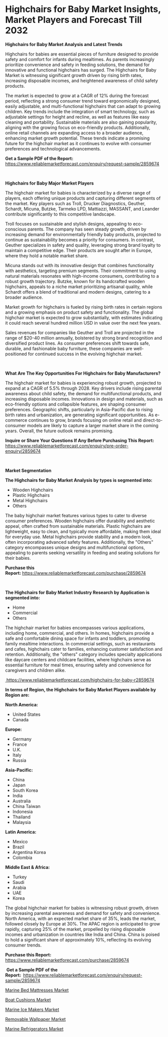 <p><h1>Highchairs for Baby Market Insights, Market Players and Forecast Till 2032</h1></p><p><strong>Highchairs for Baby Market Analysis and Latest Trends</strong></p>
<p><p>Highchairs for babies are essential pieces of furniture designed to provide safety and comfort for infants during mealtimes. As parents increasingly prioritize convenience and safety in feeding solutions, the demand for innovative and functional highchairs has surged. The Highchairs for Baby Market is witnessing significant growth driven by rising birth rates, increasing disposable incomes, and heightened awareness of child safety products.</p><p>The market is expected to grow at a CAGR of 12% during the forecast period, reflecting a strong consumer trend toward ergonomically designed, easily adjustable, and multi-functional highchairs that can adapt to growing children. Key trends include the integration of smart technology, such as adjustable settings for height and recline, as well as features like easy cleaning and portability. Sustainable materials are also gaining popularity, aligning with the growing focus on eco-friendly products. Additionally, online retail channels are expanding access to a broader audience, enhancing market growth potential. These trends indicate a promising future for the highchair market as it continues to evolve with consumer preferences and technological advancements.</p></p>
<p><strong>Get a Sample PDF of the Report:&nbsp;</strong> <a href="https://www.reliablemarketforecast.com/enquiry/request-sample/2859674?utm_campaign=1134&utm_medium=2&utm_source=Github&utm_content=ia&utm_term=12032025&utm_id=highchairs-for-baby">https://www.reliablemarketforecast.com/enquiry/request-sample/2859674</a></p>
<p>&nbsp;</p>
<p><strong>Highchairs for Baby Major Market Players</strong></p>
<p><p>The highchair market for babies is characterized by a diverse range of players, each offering unique products and capturing different segments of the market. Key players such as Troll, Drucker Diagnostics, Geuther, Schardt, Micuna, Butzke, Tarmeko LPD, Mattiazzi, MASSANT, and Leander contribute significantly to this competitive landscape.</p><p>Troll focuses on sustainable and stylish designs, appealing to eco-conscious parents. The company has seen steady growth, driven by increasing demand for environmentally friendly baby products, projected to continue as sustainability becomes a priority for consumers. In contrast, Geuther specializes in safety and quality, leveraging strong brand loyalty to maintain a competitive edge. Their products are sought after in Europe, where they hold a notable market share.</p><p>Micuna stands out with its innovative design that combines functionality with aesthetics, targeting premium segments. Their commitment to using natural materials resonates with high-income consumers, contributing to a robust growth trajectory. Butzke, known for its handcrafted wooden highchairs, appeals to a niche market prioritizing artisanal quality, while Schardt offers a blend of traditional and modern designs, catering to a broader audience.</p><p>Market growth for highchairs is fueled by rising birth rates in certain regions and a growing emphasis on product safety and functionality. The global highchair market is expected to grow substantially, with estimates indicating it could reach several hundred million USD in value over the next few years.</p><p>Sales revenues for companies like Geuther and Troll are projected in the range of $20-40 million annually, bolstered by strong brand recognition and diversified product lines. As consumer preferences shift towards safe, durable, and fashionable baby furniture, these companies are well-positioned for continued success in the evolving highchair market.</p></p>
<p>&nbsp;</p>
<p><strong>What Are The Key Opportunities For Highchairs for Baby Manufacturers?</strong></p>
<p><p>The highchair market for babies is experiencing robust growth, projected to expand at a CAGR of 5.5% through 2028. Key drivers include rising parental awareness about child safety, the demand for multifunctional products, and increasing disposable incomes. Innovations in design and materials, such as eco-friendly options and collapsible features, are shaping consumer preferences. Geographic shifts, particularly in Asia-Pacific due to rising birth rates and urbanization, are generating significant opportunities. As e-commerce continues to grow, brands focusing on online retail and direct-to-consumer models are likely to capture a larger market share in the coming years. Overall, the future outlook remains promising.</p></p>
<p><strong>Inquire or Share Your Questions If Any Before Purchasing This Report:</strong> <a href="https://www.reliablemarketforecast.com/enquiry/pre-order-enquiry/2859674?utm_campaign=1134&utm_medium=2&utm_source=Github&utm_content=ia&utm_term=12032025&utm_id=highchairs-for-baby">https://www.reliablemarketforecast.com/enquiry/pre-order-enquiry/2859674</a></p>
<p>&nbsp;</p>
<p><strong>Market Segmentation</strong></p>
<p><strong>The Highchairs for Baby Market Analysis by types is segmented into:</strong></p>
<p><ul><li>Wooden Highchairs</li><li>Plastic Highchairs</li><li>Metal Highchairs</li><li>Others</li></ul></p>
<p><p>The baby highchair market features various types to cater to diverse consumer preferences. Wooden highchairs offer durability and aesthetic appeal, often crafted from sustainable materials. Plastic highchairs are lightweight, easy to clean, and typically more affordable, making them ideal for everyday use. Metal highchairs provide stability and a modern look, often incorporating advanced safety features. Additionally, the "Others" category encompasses unique designs and multifunctional options, appealing to parents seeking versatility in feeding and seating solutions for their babies.</p></p>
<p><strong>Purchase this Report:&nbsp;</strong><a href="https://www.reliablemarketforecast.com/purchase/2859674?utm_campaign=1134&utm_medium=2&utm_source=Github&utm_content=ia&utm_term=12032025&utm_id=highchairs-for-baby">https://www.reliablemarketforecast.com/purchase/2859674</a></p>
<p>&nbsp;</p>
<p><strong>The Highchairs for Baby Market Industry Research by Application is segmented into:</strong></p>
<p><ul><li>Home</li><li>Commercial</li><li>Others</li></ul></p>
<p><p>The highchair market for babies encompasses various applications, including home, commercial, and others. In homes, highchairs provide a safe and comfortable dining space for infants and toddlers, promoting family mealtime interactions. In commercial settings, such as restaurants and cafes, highchairs cater to families, enhancing customer satisfaction and retention. Additionally, the "others" category includes specialty applications like daycare centers and childcare facilities, where highchairs serve as essential furniture for meal times, ensuring safety and convenience for caregivers and children alike.</p></p>
<p><a href="https://www.reliablemarketforecast.com/highchairs-for-baby-r2859674?utm_campaign=1134&utm_medium=2&utm_source=Github&utm_content=ia&utm_term=12032025&utm_id=highchairs-for-baby">&nbsp;https://www.reliablemarketforecast.com/highchairs-for-baby-r2859674</a></p>
<p><strong>In terms of Region, the Highchairs for Baby Market Players available by Region are:</strong></p>
<p>
    <p> <strong> North America: </strong>
        <ul>
            <li>United States</li>
            <li>Canada</li>
        </ul>
        </p> 
    <p> <strong> Europe: </strong>
        <ul>
            <li>Germany</li>
            <li>France</li>
            <li>U.K.</li>
            <li>Italy</li>
            <li>Russia</li>
        </ul>
        </p> 
    <p> <strong> Asia-Pacific: </strong>
        <ul>
            <li>China</li>
            <li>Japan</li>
            <li>South Korea</li>
            <li>India</li>
            <li>Australia</li>
            <li>China Taiwan</li>
            <li>Indonesia</li>
            <li>Thailand</li>
            <li>Malaysia</li>
        </ul>
        </p> 
    <p> <strong> Latin America: </strong>
        <ul>
            <li>Mexico</li>
            <li>Brazil</li>
            <li>Argentina Korea</li>
            <li>Colombia</li>
        </ul>
        </p> 
    <p> <strong> Middle East & Africa: </strong>
        <ul>
            <li>Turkey</li>
            <li>Saudi</li>
            <li>Arabia</li>
            <li>UAE</li>
            <li>Korea</li>
        </ul>
    </p>
    </p>
<p><p>The global highchair market for babies is witnessing robust growth, driven by increasing parental awareness and demand for safety and convenience. North America, with an expected market share of 35%, leads the market, followed closely by Europe at 30%. The APAC region is anticipated to grow rapidly, capturing 25% of the market, propelled by rising disposable incomes and urbanization in countries like India and China. China is poised to hold a significant share of approximately 10%, reflecting its evolving consumer trends.</p></p>
<p><strong>Purchase this Report: </strong><a href="https://www.reliablemarketforecast.com/purchase/2859674?utm_campaign=1134&utm_medium=2&utm_source=Github&utm_content=ia&utm_term=12032025&utm_id=highchairs-for-baby">https://www.reliablemarketforecast.com/purchase/2859674</a></p>
<p>&nbsp;<strong>Get a Sample PDF of the Report:&nbsp;&nbsp;</strong><a href="https://www.reliablemarketforecast.com/enquiry/request-sample/2859674?utm_campaign=1134&utm_medium=2&utm_source=Github&utm_content=ia&utm_term=12032025&utm_id=highchairs-for-baby">https://www.reliablemarketforecast.com/enquiry/request-sample/2859674</a></p>
<p><strong></strong></p>
<p><p><a href="https://github.com/kocssequen/Market-Research-Report-List-1/blob/main/marine-bed-mattresses-market.md?utm_campaign=1134&utm_medium=2&utm_source=Github&utm_content=ia&utm_term=12032025&utm_id=highchairs-for-baby">Marine Bed Mattresses Market</a></p><p><a href="https://github.com/aoutefjovene00/Market-Research-Report-List-1/blob/main/boat-cushions-market.md?utm_campaign=1134&utm_medium=2&utm_source=Github&utm_content=ia&utm_term=12032025&utm_id=highchairs-for-baby">Boat Cushions Market</a></p><p><a href="https://github.com/alablisepah/Market-Research-Report-List-1/blob/main/marine-ice-makers-market.md?utm_campaign=1134&utm_medium=2&utm_source=Github&utm_content=ia&utm_term=12032025&utm_id=highchairs-for-baby">Marine Ice Makers Market</a></p><p><a href="https://github.com/bauzolesco/Market-Research-Report-List-1/blob/main/removable-wallpaper-market.md?utm_campaign=1134&utm_medium=2&utm_source=Github&utm_content=ia&utm_term=12032025&utm_id=highchairs-for-baby">Removable Wallpaper Market</a></p><p><a href="https://github.com/keeniielokl/Market-Research-Report-List-1/blob/main/marine-refrigerators-market.md?utm_campaign=1134&utm_medium=2&utm_source=Github&utm_content=ia&utm_term=12032025&utm_id=highchairs-for-baby">Marine Refrigerators Market</a></p></p>